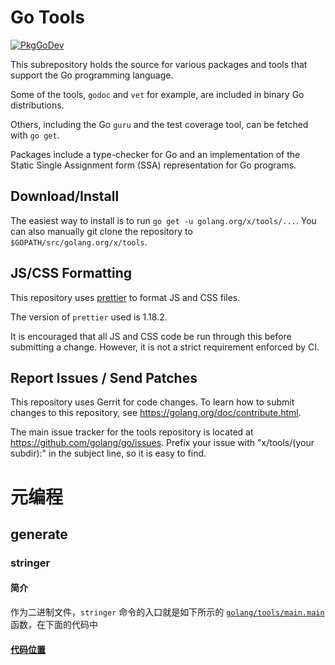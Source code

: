 # Go Tools

[![PkgGoDev](https://pkg.go.dev/badge/golang.org/x/tools)](https://pkg.go.dev/golang.org/x/tools)

This subrepository holds the source for various packages and tools that support
the Go programming language.

Some of the tools, `godoc` and `vet` for example, are included in binary Go
distributions.

Others, including the Go `guru` and the test coverage tool, can be fetched with
`go get`.

Packages include a type-checker for Go and an implementation of the
Static Single Assignment form (SSA) representation for Go programs.

## Download/Install

The easiest way to install is to run `go get -u golang.org/x/tools/...`. You can
also manually git clone the repository to `$GOPATH/src/golang.org/x/tools`.

## JS/CSS Formatting

This repository uses [prettier](https://prettier.io/) to format JS and CSS files.

The version of `prettier` used is 1.18.2.

It is encouraged that all JS and CSS code be run through this before submitting
a change. However, it is not a strict requirement enforced by CI.

## Report Issues / Send Patches

This repository uses Gerrit for code changes. To learn how to submit changes to
this repository, see https://golang.org/doc/contribute.html.

The main issue tracker for the tools repository is located at
https://github.com/golang/go/issues. Prefix your issue with "x/tools/(your
subdir):" in the subject line, so it is easy to find.



# 元编程

## generate

### stringer

#### 简介

作为二进制文件，`stringer` 命令的入口就是如下所示的 [`golang/tools/main.main`](https://draveness.me/golang/tree/golang/tools/main.main) 函数，在下面的代码中

#### [代码位置](cmd/stringer)

